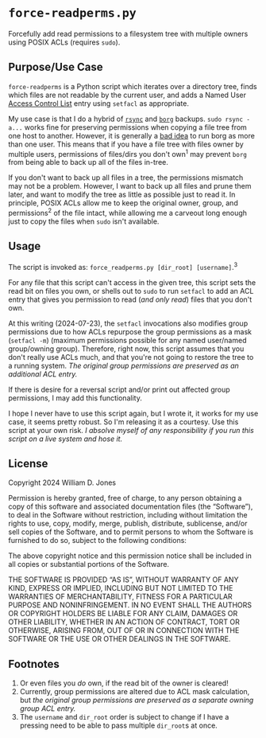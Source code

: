# `force-readperms.py`

Forcefully add read permissions to a filesystem tree with multiple owners
using POSIX ACLs (requires `sudo`).

## Purpose/Use Case

`force-readperms` is a Python script which iterates over a directory tree,
finds which files are not readable by the current user, and adds a Named User
[Access Control List](https://www.usenix.org/legacy/publications/library/proceedings/usenix03/tech/freenix03/full_papers/gruenbacher/gruenbacher_html/main.html) entry using `setfacl` as appropriate.

My use case is that I do a hybrid of [`rsync`](https://rsync.samba.org/) and
[`borg`](https://www.borgbackup.org/) backups. `sudo rsync -a...` works fine
for preserving permissions when copying a file tree from one host to another.
However, it is generally a [bad idea](https://github.com/borgbackup/borg/issues/3587#issuecomment-362870308)
to run borg as more than one user. This means that if you have a file tree with
files owner by multiple users, permissions of files/dirs you don't own<sup>1</sup>
may prevent `borg` from being able to back up all of the files in-tree.

If you don't want to back up all files in a tree, the permissions mismatch may
not be a problem. However, I want to back up all files and prune them later,
and want to modify the tree as little as possible just to read it. In principle,
POSIX ACLs allow me to keep the original owner, group, and permissions<sup>2</sup>
of the file intact, while allowing me a carveout long enough just to copy the files
when `sudo` isn't available.

## Usage

The script is invoked as: `force_readperms.py [dir_root] [username]`.<sup>3</sup>

For any file that this script can't access in the given tree, this script sets
the read bit on files you own, or shells out to `sudo` to run `setfacl` to add
an ACL entry that gives you permission to read (_and only read_) files that you
don't own.

At this writing (2024-07-23), the `setfacl` invocations also modifies group
permissions due to how ACLs repurpose the group permissions as a mask (`setfacl -m`)
(maximum permissions possible for any named user/named group/owning group).
Therefore, right now, this script assumes that you don't really use ACLs much,
and that you're not going to restore the tree to a running system.
_The original group permissions are preserved as an additional ACL entry._

If there is desire for a reversal script and/or print out affected group
permissions, I may add this functionality.

I hope I never have to use this script again, but I wrote it, it works for my
use case, it seems pretty robust. So I'm releasing it as a courtesy. Use this
script at your own risk. _I absolve myself of any responsibility if you run
this script on a live system and hose it._

## License

Copyright 2024 William D. Jones

Permission is hereby granted, free of charge, to any person obtaining a copy of this software and associated documentation files (the “Software”), to deal in the Software without restriction, including without limitation the rights to use, copy, modify, merge, publish, distribute, sublicense, and/or sell copies of the Software, and to permit persons to whom the Software is furnished to do so, subject to the following conditions:

The above copyright notice and this permission notice shall be included in all copies or substantial portions of the Software.

THE SOFTWARE IS PROVIDED “AS IS”, WITHOUT WARRANTY OF ANY KIND, EXPRESS OR IMPLIED, INCLUDING BUT NOT LIMITED TO THE WARRANTIES OF MERCHANTABILITY, FITNESS FOR A PARTICULAR PURPOSE AND NONINFRINGEMENT. IN NO EVENT SHALL THE AUTHORS OR COPYRIGHT HOLDERS BE LIABLE FOR ANY CLAIM, DAMAGES OR OTHER LIABILITY, WHETHER IN AN ACTION OF CONTRACT, TORT OR OTHERWISE, ARISING FROM, OUT OF OR IN CONNECTION WITH THE SOFTWARE OR THE USE OR OTHER DEALINGS IN THE SOFTWARE.


## Footnotes

1. Or even files you _do_ own, if the read bit of the owner is cleared!
2. Currently, group permissions are altered due to ACL mask calculation, but
   _the original group permissions are preserved as a separate owning group
   ACL entry._
3. The `username` and `dir_root` order is subject to change if I have a pressing need
   to be able to pass multiple `dir_root`s at once.
